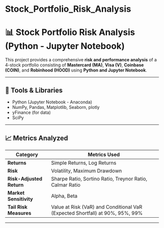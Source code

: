 # Stock_Portfolio_Risk_Analysis
# 📊 Stock Portfolio Risk Analysis (Python - Jupyter Notebook)

This project provides a comprehensive **risk and performance analysis** of a 4-stock portfolio consisting of **Mastercard (MA)**, **Visa (V)**, **Coinbase (COIN)**, and **Robinhood (HOOD)** using **Python and Jupyter Notebook**.

---

## 🚀 Tools & Libraries
- Python (Jupyter Notebook - Anaconda)
- NumPy, Pandas, Matplotlib, Seaborn, plotly
- yFinance (for data)
- SciPy

---

## 📈 Metrics Analyzed

| Category                | Metrics Used                                                                 |
|-------------------------|------------------------------------------------------------------------------|
| **Returns**             | Simple Returns, Log Returns                                                  |
| **Risk**                | Volatility, Maximum Drawdown                                                 |
| **Risk-Adjusted Return**| Sharpe Ratio, Sortino Ratio, Treynor Ratio, Calmar Ratio                     |
| **Market Sensitivity**  | Alpha, Beta                                                                  |
| **Tail Risk Measures**  | Value at Risk (VaR) and Conditional VaR (Expected Shortfall) at 90%, 95%, 99%|

---

